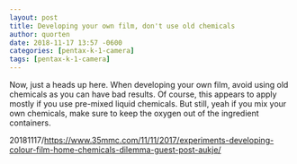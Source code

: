 ```yaml
---
layout: post
title: Developing your own film, don't use old chemicals
author: quorten
date: 2018-11-17 13:57 -0600
categories: [pentax-k-1-camera]
tags: [pentax-k-1-camera]
---
```


Now, just a heads up here.  When developing your own film, avoid using
old chemicals as you can have bad results.  Of course, this appears to
apply mostly if you use pre-mixed liquid chemicals.  But still, yeah
if you mix your own chemicals, make sure to keep the oxygen out of the
ingredient containers.

20181117/https://www.35mmc.com/11/11/2017/experiments-developing-colour-film-home-chemicals-dilemma-guest-post-aukje/

